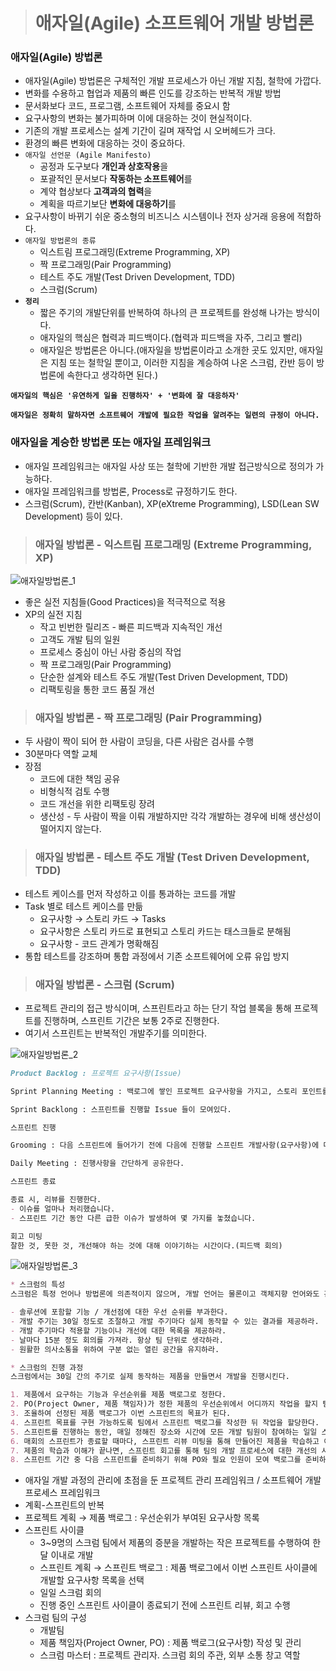 > # 애자일(Agile) 소프트웨어 개발 방법론



### 애자일(Agile) 방법론

- 애자일(Agile) 방법론은 구체적인 개발 프로세스가 아닌 개발 지침, 철학에 가깝다.
- 변화를 수용하고 협업과 제품의 빠른 인도를 강조하는 반복적 개발 방법
- 문서화보다 코드, 프로그램, 소프트웨어 자체를 중요시 함
- 요구사항의 변화는 불가피하며 이에 대응하는 것이 현실적이다.
- 기존의 개발 프로세스는 설계 기간이 길며 재작업 시 오버헤드가 크다.
- 환경의 빠른 변화에 대응하는 것이 중요하다.
- `애자일 선언문 (Agile Manifesto)`
  - 공정과 도구보다 **개인과 상호작용**을
  - 포괄적인 문서보다 **작동하는 소프트웨어**를
  - 계약 협상보다 **고객과의 협력**을
  - 계획을 따르기보단 **변화에 대응하기**를
- 요구사항이 바뀌기 쉬운 중소형의 비즈니스 시스템이나 전자 상거래 응용에 적합하다.
- `애자일 방법론의 종류`
  - 익스트림 프로그래밍(Extreme Programming, XP)
  - 짝 프로그래밍(Pair Programming)
  - 테스트 주도 개발(Test Driven Development, TDD)
  - 스크럼(Scrum)
- **`정리`**
  - 짧은 주기의 개발단위를 반복하여 하나의 큰 프로젝트를 완성해 나가는 방식이다.
  - 애자일의 핵심은 협력과 피드백이다.(협력과 피드백을 자주, 그리고 빨리)
  - 애자일은 방법론은 아니다.(애자일을 방법론이라고 소개한 곳도 있지만, 애자일은 지침 또는 철학일 뿐이고, 이러한 지침을 계승하여 나온 스크럼, 칸반 등이 방법론에 속한다고 생각하면 된다.)



**`애자일의 핵심은 '유연하게 일을 진행하자' + '변화에 잘 대응하자'`**

**`애자일은 정확히 말하자면 소프트웨어 개발에 필요한 작업을 알려주는 일련의 규정이 아니다.`**



### 애자일을 계승한 방법론 또는 애자일 프레임워크

- 애자일 프레임워크는 애자일 사상 또는 철학에 기반한 개발 접근방식으로 정의가 가능하다.
- 애자일 프레임워크를 방법론, Process로 규정하기도 한다.
- 스크럼(Scrum), 칸반(Kanban), XP(eXtreme Programming), LSD(Lean SW Development) 등이 있다.



> ### 애자일 방법론 - 익스트림 프로그래밍 (Extreme Programming, XP)

![애자일방법론_1](https://user-images.githubusercontent.com/31823098/112458664-5e38da00-8da0-11eb-86aa-f1e3ae6a20ec.PNG)

- 좋은 실전 지침들(Good Practices)을 적극적으로 적용
- XP의 실전 지침
  - 작고 빈번한 릴리즈 - 빠른 피드백과 지속적인 개선
  - 고객도 개발 팀의 일원
  - 프로세스 중심이 아닌 사람 중심의 작업
  - 짝 프로그래밍(Pair Programming)
  - 단순한 설계와 테스트 주도 개발(Test Driven Development, TDD)
  - 리팩토링을 통한 코드 품질 개선



> ### 애자일 방법론 - 짝 프로그래밍 (Pair Programming)

- 두 사람이 짝이 되어 한 사람이 코딩을, 다른 사람은 검사를 수행
- 30분마다 역할 교체
- 장점
  - 코드에 대한 책임 공유
  - 비형식적 검토 수행
  - 코드 개선을 위한 리팩토링 장려
  - 생산성 - 두 사람이 짝을 이뤄 개발하지만 각각 개발하는 경우에 비해 생산성이 떨어지지 않는다.



> ### 애자일 방법론 - 테스트 주도 개발 (Test Driven Development, TDD)

- 테스트 케이스를 먼저 작성하고 이를 통과하는 코드를 개발
- Task 별로 테스트 케이스를 만듦
  - 요구사항 → 스토리 카드 → Tasks
  - 요구사항은 스토리 카드로 표현되고 스토리 카드는 태스크들로 분해됨
  - 요구사항 - 코드 관계가 명확해짐
- 통합 테스트를 강조하며 통합 과정에서 기존 소프트웨어에 오류 유입 방지



> ### 애자일 방법론 - 스크럼 (Scrum)

- 프로젝트 관리의 접근 방식이며, 스프린트라고 하는 단기 작업 블록을 통해 프로젝트를 진행하며, 스프린트 기간은 보통 2주로 진행한다.
- 여기서 스프린트는 반복적인 개발주기를 의미한다.

![애자일방법론_2](https://user-images.githubusercontent.com/31823098/112458668-5f6a0700-8da0-11eb-8e32-854b47166fd0.PNG)

```markdown
Product Backlog : 프로젝트 요구사항(Issue)

Sprint Planning Meeting : 백로그에 쌓인 프로젝트 요구사항을 가지고, 스토리 포인트를 예측한다. (각 요구사항의 일정이 어느 정도 소진이 될지 예측한다.)

Sprint Backlong : 스프린트를 진행할 Issue 들이 모여있다.

스프린트 진행

Grooming : 다음 스프린트에 들어가기 전에 다음에 진행할 스프린트 개발사항(요구사항)에 대해서 리뷰한다.

Daily Meeting : 진행사항을 간단하게 공유한다.

스프린트 종료

종료 시, 리뷰를 진행한다.
- 이슈를 얼마나 처리했습니다.
- 스프린트 기간 동안 다른 급한 이슈가 발생하여 몇 가지를 놓쳤습니다.

회고 미팅
잘한 것, 못한 것, 개선해야 하는 것에 대해 이야기하는 시간이다.(피드백 회의)
```



![애자일방법론_3](https://user-images.githubusercontent.com/31823098/112458674-6133ca80-8da0-11eb-9baa-c0222338ae14.PNG)

```markdown
* 스크럼의 특성
스크럼은 특정 언어나 방법론에 의존적이지 않으며, 개발 언어는 물론이고 객체지향 언어와도 관련이 없는 넓은 응용 범위의 개발 기법이다. 스크럼은 애자일 소프트웨어 개발 과정의 하나로 다음과 같은 특성을 가지고 있다.

- 솔루션에 포함할 기능 / 개선점에 대한 우선 순위를 부과한다.
- 개발 주기는 30일 정도로 조절하고 개발 주기마다 실제 동작할 수 있는 결과를 제공하라.
- 개발 주기마다 적용할 기능이나 개선에 대한 목록을 제공하라.
- 날마다 15분 정도 회의를 가져라. 항상 팀 단위로 생각하라.
- 원활한 의사소통을 위하여 구분 없는 열린 공간을 유지하라.

* 스크럼의 진행 과정
스크럼에서는 30일 간의 주기로 실제 동작하는 제품을 만들면서 개발을 진행시킨다.

1. 제품에서 요구하는 기능과 우선순위를 제품 백로그로 정한다.
2. PO(Project Owner, 제품 책임자)가 정한 제품의 우선순위에서 어디까지 작업을 할지 팀과 조율한다.
3. 조율하여 선정된 제품 백로그가 이번 스프린트의 목표가 된다.
4. 스프린트 목표를 구현 가능하도록 팀에서 스프린트 백로그를 작성한 뒤 작업을 할당한다.
5. 스프린트를 진행하는 동안, 매일 정해진 장소와 시간에 모든 개발 팀원이 참여하는 일일 스크럼 회의를 가진다.
6. 매회의 스프린트가 종료할 때마다, 스프린트 리뷰 미팅을 통해 만들어진 제품을 학습하고 이해한다.
7. 제품의 학습과 이해가 끝나면, 스프린트 회고를 통해 팀의 개발 프로세스에 대한 개선의 시간을 갖는다.
8. 스프린트 기간 중 다음 스프린트를 준비하기 위해 PO와 필요 인원이 모여 백로그를 준비하는 시간을 갖는다.
```

- 애자일 개발 과정의 관리에 초점을 둔 프로젝트 관리 프레임워크 / 소프트웨어 개발 프로세스 프레임워크
- 계획-스프린트의 반복
- 프로젝트 계획 → 제품 백로그 : 우선순위가 부여된 요구사항 목록
- 스프린트 사이클
  - 3~9명의 스크럼 팀에서 제품의 증분을 개발하는 작은 프로젝트를 수행하여 한 달 이내로 개발
  - 스프린트 계획 → 스프린트 백로그 : 제품 백로그에서 이번 스프린트 사이클에 개발할 요구사항 목록을 선택
  - 일일 스크럼 회의
  - 진행 중인 스프린트 사이클이 종료되기 전에 스프린트 리뷰, 회고 수행
- 스크럼 팀의 구성
  - 개발팀
  - 제품 책임자(Project Owner, PO) : 제품 백로그(요구사항) 작성 및 관리
  - 스크럼 마스터 : 프로젝트 관리자. 스크럼 회의 주관, 외부 소통 창고 역할





